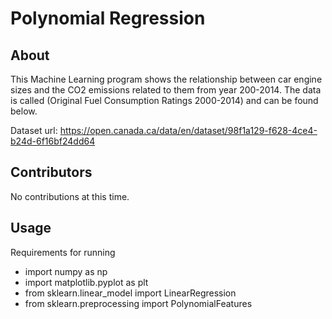 # Polynomial Regression 

## About

This Machine Learning program shows the relationship between car engine sizes and the CO2 emissions related to them from year 200-2014. The data is called (Original Fuel Consumption Ratings 2000-2014) and can be found below.

Dataset url: https://open.canada.ca/data/en/dataset/98f1a129-f628-4ce4-b24d-6f16bf24dd64

## Contributors
No contributions at this time.

## Usage
Requirements for running
* import numpy as np
* import matplotlib.pyplot as plt
* from sklearn.linear_model import LinearRegression
* from sklearn.preprocessing import PolynomialFeatures

